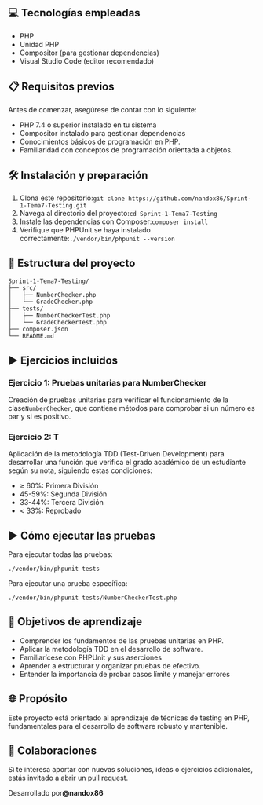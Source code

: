 ## <font>💻 Tecnologías empleadas</font>

* <font>PHP</font>
* <font>Unidad PHP</font>
* <font>Compositor (para gestionar dependencias)</font>
* <font>Visual Studio Code (editor recomendado)</font>

## <font>📋 Requisitos previos</font>

<font>Antes de comenzar, asegúrese de contar con lo siguiente:</font>

* <font>PHP 7.4 o superior instalado en tu sistema</font>
* <font>Compositor instalado para gestionar dependencias</font>
* <font>Conocimientos básicos de programación en PHP.</font>
* <font>Familiaridad con conceptos de programación orientada a objetos.</font>

## <font>🛠 Instalación y preparación</font>

1. <font>Clona este repositorio:</font>`git clone https://github.com/nandox86/Sprint-1-Tema7-Testing.git`
2. <font>Navega al directorio del proyecto:</font>`cd Sprint-1-Tema7-Testing`
3. <font>Instale las dependencias con Composer:</font>`composer install`
4. <font>Verifique que PHPUnit se haya instalado correctamente:</font>`./vendor/bin/phpunit --version`

## <font>📂 Estructura del proyecto</font>

```
Sprint-1-Tema7-Testing/  
├── src/  
│   ├── NumberChecker.php  
│   └── GradeChecker.php  
├── tests/  
│   ├── NumberCheckerTest.php  
│   └── GradeCheckerTest.php  
├── composer.json  
└── README.md  
```

## <font>▶ Ejercicios incluidos</font>

### <font>Ejercicio 1: Pruebas unitarias para NumberChecker</font>

<font>Creación de pruebas unitarias para verificar el funcionamiento de la clase</font>`NumberChecker`<font>, que contiene métodos para comprobar si un número es par y si es positivo.</font>

### <font>Ejercicio 2: T</font>

<font>Aplicación de la metodología TDD (Test-Driven Development) para desarrollar una función que verifica el grado académico de un estudiante según su nota, siguiendo estas condiciones:</font>

* <font>≥ 60%: Primera División</font>
* <font>45-59%: Segunda División</font>
* <font>33-44%: Tercera División</font>
* <font>< 33%: Reprobado</font>

## <font>▶ Cómo ejecutar las pruebas</font>

<font>Para ejecutar todas las pruebas:</font>

```
./vendor/bin/phpunit tests  
```

<font>Para ejecutar una prueba específica:</font>

```
./vendor/bin/phpunit tests/NumberCheckerTest.php  
```

## <font>🎯 Objetivos de aprendizaje</font>

* <font>Comprender los fundamentos de las pruebas unitarias en PHP.</font>
* <font>Aplicar la metodología TDD en el desarrollo de software.</font>
* <font>Familiarícese con PHPUnit y sus aserciones</font>
* <font>Aprender a estructurar y organizar pruebas de efectivo.</font>
* <font>Entender la importancia de probar casos límite y manejar errores</font>

## <font>🌐 Propósito</font>

<font>Este proyecto está orientado al aprendizaje de técnicas de testing en PHP, fundamentales para el desarrollo de software robusto y mantenible.</font>

## <font>🤝 Colaboraciones</font>

<font>Si te interesa aportar con nuevas soluciones, ideas o ejercicios adicionales, estás invitado a abrir un pull request.</font>

<font>Desarrollado por</font>**@nandox86**
